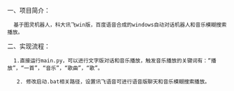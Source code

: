 一、项目简介：

      基于图灵机器人，科大讯飞win版，百度语音合成的windows自动对话机器人和音乐模糊搜索播放。

二、实现流程：

      1.直接运行main.py，可以进行文字版对话和音乐播放，触发音乐播放的关键词有：“播放”，“一首”，“音乐”，“歌曲”，“歌”。
      
       2. 修改启动.bat相关路径，设置讯飞语音可进行语音版聊天和音乐模糊搜索播放。

